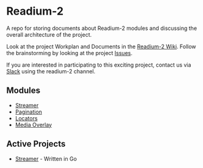 # Readium-2

A repo for storing documents about Readium-2 modules and discussing the overall architecture of the project.

Look at the project Workplan and Documents in the [Readium-2 Wiki](https://github.com/readium/readium-2/wiki).
Follow the brainstorming by looking at the project [Issues](https://github.com/readium/readium-2/issues).

If you are interested in participating to this exciting project, contact us via [Slack](https://readium.slack.com) using the readium-2 channel.    


## Modules

* [Streamer](/streamer)
* [Pagination](/pagination)
* [Locators](/locators)
* [Media Overlay](/media-overlay)

## Active Projects

* [Streamer](https://github.com/Feedbooks/webpub-streamer) - Written in Go
